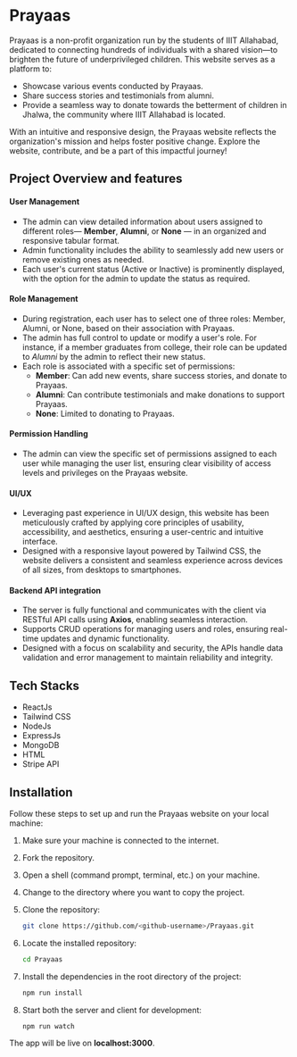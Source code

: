 # Prayaas

Prayaas is a non-profit organization run by the students of IIIT Allahabad, dedicated to connecting hundreds of individuals with a shared vision—to brighten the future of underprivileged children. This website serves as a platform to:

- Showcase various events conducted by Prayaas.
- Share success stories and testimonials from alumni.
- Provide a seamless way to donate towards the betterment of children in Jhalwa, the community where IIIT Allahabad is located.

With an intuitive and responsive design, the Prayaas website reflects the organization's mission and helps foster positive change. Explore the website, contribute, and be a part of this impactful journey!

## Project Overview and features

#### User Management

- The admin can view detailed information about users assigned to different roles— **Member**, **Alumni**, or **None** — in an organized and responsive tabular format.
- Admin functionality includes the ability to seamlessly add new users or remove existing ones as needed.
- Each user's current status (Active or Inactive) is prominently displayed, with the option for the admin to update the status as required.

#### Role Management

- During registration, each user has to select one of three roles: Member, Alumni, or None, based on their association with Prayaas.
- The admin has full control to update or modify a user's role. For instance, if a member graduates from college, their role can be updated to _Alumni_ by the admin to reflect their new status.
- Each role is associated with a specific set of permissions:
  - **Member**: Can add new events, share success stories, and donate to Prayaas.
  - **Alumni**: Can contribute testimonials and make donations to support Prayaas.
  - **None**: Limited to donating to Prayaas.

#### Permission Handling

- The admin can view the specific set of permissions assigned to each user while managing the user list, ensuring clear visibility of access levels and privileges on the Prayaas website.

#### UI/UX

- Leveraging past experience in UI/UX design, this website has been meticulously crafted by applying core principles of usability, accessibility, and aesthetics, ensuring a user-centric and intuitive interface.
- Designed with a responsive layout powered by Tailwind CSS, the website delivers a consistent and seamless experience across devices of all sizes, from desktops to smartphones.

#### Backend API integration

- The server is fully functional and communicates with the client via RESTful API calls using **Axios**, enabling seamless interaction.
- Supports CRUD operations for managing users and roles, ensuring real-time updates and dynamic functionality.
- Designed with a focus on scalability and security, the APIs handle data validation and error management to maintain reliability and integrity.

## Tech Stacks

- ReactJs
- Tailwind CSS
- NodeJs
- ExpressJs
- MongoDB
- HTML
- Stripe API

## Installation

Follow these steps to set up and run the Prayaas website on your local machine:

1. Make sure your machine is connected to the internet.
2. Fork the repository.
3. Open a shell (command prompt, terminal, etc.) on your machine.
4. Change to the directory where you want to copy the project.
5. Clone the repository:
   </br>

   ```bash
   git clone https://github.com/<github-username>/Prayaas.git
   ```

6. Locate the installed repository:
   </br>

   ```bash
   cd Prayaas
   ```

7. Install the dependencies in the root directory of the project:
   </br>

   ```bash
   npm run install
   ```

8. Start both the server and client for development:
   </br>
   ```bash
   npm run watch
   ```

The app will be live on **localhost:3000**.
